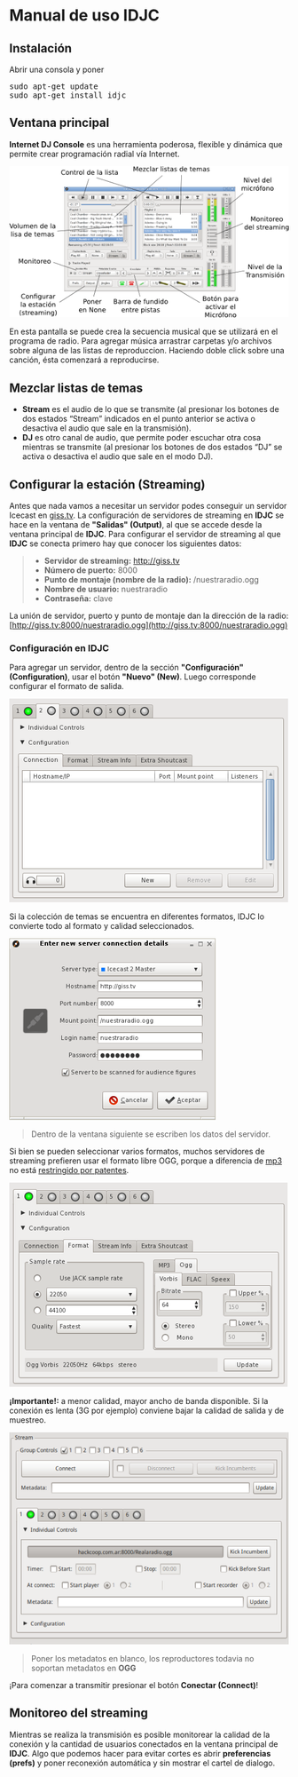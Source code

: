 # Manual de uso IDJC

## Instalación

Abrir una consola y poner

<pre>
sudo apt-get update
sudo apt-get install idjc
</pre>

## Ventana principal

**Internet DJ Console** es una herramienta poderosa, flexible y dinámica que permite crear programación radial vía Internet.

![Vista general del programa](img/IDJC/IDJC.png "Vista general del programa")

En esta pantalla se puede crea la secuencia musical que se utilizará en el programa de radio.
Para agregar música arrastrar carpetas y/o archivos sobre alguna de las listas de reproduccion.
Haciendo doble click sobre una canción, ésta comenzará a reproducirse.

## Mezclar listas de temas

- **Stream** es el audio de lo que se transmite (al presionar los botones de dos estados “Stream” indicados en el punto anterior se activa o desactiva el audio que sale en la transmisión). 
- **DJ** es otro canal de audio, que permite poder escuchar otra cosa mientras se transmite (al presionar los botones de dos estados “DJ” se activa o desactiva el audio que sale en el modo DJ). 

## Configurar la estación (Streaming)

Antes que nada vamos a necesitar un servidor podes conseguir un servidor Icecast en [giss.tv](http://giss.tv/addmount.html).
La configuración de servidores de streaming en **IDJC** se hace en la ventana de **"Salidas" (Output)**, al que se accede desde la ventana principal de **IDJC**. 
Para configurar el servidor de streaming al que **IDJC** se conecta primero hay que conocer los siguientes datos:

> - **Servidor de streaming:** http://giss.tv
> - **Número de puerto:** 8000
> - **Punto de montaje (nombre de la radio):** /nuestraradio.ogg
> - **Nombre de usuario:** nuestraradio
> - **Contraseña:** clave

La unión de servidor, puerto y punto de montaje dan la dirección de la radio:
[http://giss.tv:8000/nuestraradio.ogg](http://giss.tv:8000/nuestraradio.ogg)

### Configuración en IDJC

Para agregar un servidor, dentro de la sección **"Configuración" (Configuration)**, usar el botón **"Nuevo" (New)**.
Luego corresponde configurar el formato de salida. 

![Configuración del servidor](img/IDJC/configuracion.png "Configuración del servidor")

Si la colección de temas se encuentra en diferentes formatos, IDJC lo convierte todo al formato y calidad seleccionados.

![Datos de la conexión al servidor](img/IDJC/datos.png "Datos de la conexión al servidor")
> Dentro de la ventana siguiente se escriben los datos del servidor.

Si bien se pueden seleccionar varios formatos, muchos servidores de streaming prefieren usar el formato libre OGG, 
porque a diferencia de [mp3](https://es.wikipedia.org/wiki/MP3) no está [restringido por 
patentes](https://es.wikipedia.org/wiki/Vorbis#Historia).

![Opciones de formato](img/IDJC/format.png "Opciones de formato")
	
**¡Importante!:** a menor calidad, mayor ancho de banda disponible. Si la conexión es lenta (3G por ejemplo) conviene bajar la calidad de 
salida y de muestreo. 

![Quitar los metadatos](img/IDJC/metadatos.png "Qutar los metadatos")
> Poner los metadatos en blanco, los reproductores todavia no soportan metadatos en **OGG**

¡Para comenzar a transmitir presionar el botón **Conectar (Connect)**!

## Monitoreo del streaming

Mientras se realiza la transmisión es posible monitorear la calidad de la conexión y la cantidad de usuarios conectados en la ventana principal de **IDJC**.
Algo que podemos hacer para evitar cortes es abrir **preferencias (prefs)** y poner reconexión automática y sin mostrar el cartel de dialogo.

